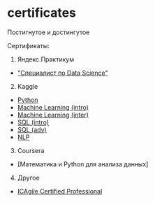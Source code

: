 # certificates
Постигнутое и достингутое

Сертификаты:
1. Яндекс.Практикум
- ["Специалист по Data Science"]()

2. Kaggle
- [Python]()
- [Machine Learning (intro)]()
- [Machine Learning (inter)]()
- [SQL (intro)]()
- [SQL (adv)]()
- [NLP]()

3. Coursera
- [Математика и Python для анализа данных]

4. Другое
- [ICAgile Certified Professional](https://www.icagile.com/credentials/8d00727c-e69a-49bb-b62a-70549c857403#)
